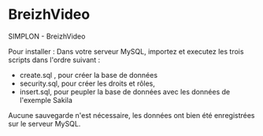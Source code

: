 # BreizhVideo
SIMPLON - BreizhVideo


Pour installer :
Dans votre serveur MySQL, importez et executez les trois scripts dans l'ordre suivant :
- create.sql , pour créer la base de données
- security.sql, pour créer les droits et rôles,
- insert.sql, pour peupler la base de données avec les données de l'exemple Sakila

Aucune sauvegarde n'est nécessaire, les données ont bien été enregistrées sur le serveur MySQL.
